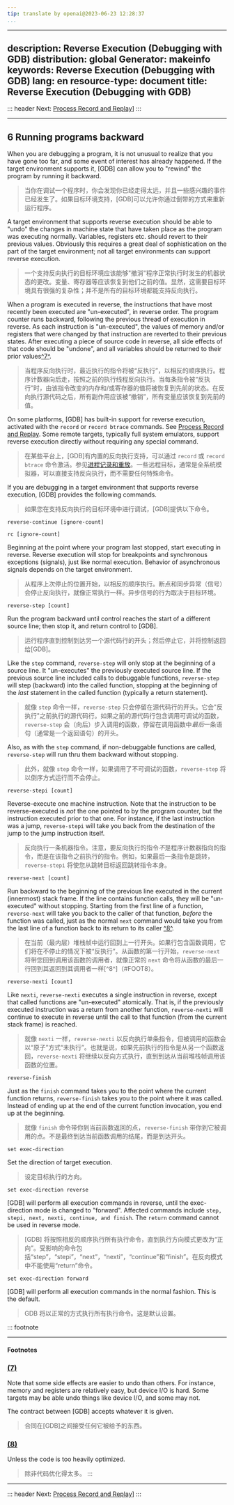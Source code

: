 ```yaml
---
tip: translate by openai@2023-06-23 12:28:37
...
```

---
description: Reverse Execution (Debugging with GDB)
distribution: global
Generator: makeinfo
keywords: Reverse Execution (Debugging with GDB)
lang: en
resource-type: document
title: Reverse Execution (Debugging with GDB)
---------------------------------------------

::: header
Next: [Process Record and Replay](Process-Record-and-Replay.html#Process-Record-and-Replay)]
:::

---

## 6 Running programs backward

When you are debugging a program, it is not unusual to realize that you have gone too far, and some event of interest has already happened. If the target environment supports it, [GDB] can allow you to "rewind" the program by running it backward.

> 当你在调试一个程序时，你会发现你已经走得太远，并且一些感兴趣的事件已经发生了。如果目标环境支持，[GDB]可以允许你通过倒带的方式来重新运行程序。

A target environment that supports reverse execution should be able to "undo" the changes in machine state that have taken place as the program was executing normally. Variables, registers etc. should revert to their previous values. Obviously this requires a great deal of sophistication on the part of the target environment; not all target environments can support reverse execution.

> 一个支持反向执行的目标环境应该能够"撤消"程序正常执行时发生的机器状态的更改。变量、寄存器等应该恢复到他们之前的值。显然，这需要目标环境具有很强的复杂性；并不是所有的目标环境都能支持反向执行。

When a program is executed in reverse, the instructions that have most recently been executed are "un-executed", in reverse order. The program counter runs backward, following the previous thread of execution in reverse. As each instruction is "un-executed", the values of memory and/or registers that were changed by that instruction are reverted to their previous states. After executing a piece of source code in reverse, all side effects of that code should be "undone", and all variables should be returned to their prior values[^7^](#FOOT7).

> 当程序反向执行时，最近执行的指令将被“反执行”，以相反的顺序执行。程序计数器向后走，按照之前的执行线程反向执行。当每条指令被“反执行”时，由该指令改变的内存和/或寄存器的值将被恢复到先前的状态。在反向执行源代码之后，所有副作用应该被“撤销”，所有变量应该恢复到先前的值。

On some platforms, [GDB] has built-in support for reverse execution, activated with the `record` or `record btrace` commands. See [Process Record and Replay](Process-Record-and-Replay.html#Process-Record-and-Replay). Some remote targets, typically full system emulators, support reverse execution directly without requiring any special command.

> 在某些平台上，[GDB]有内置的反向执行支持，可以通过 `record` 或 `record btrace` 命令激活。参见[进程记录和重放](Process-Record-and-Replay.html#Process-Record-and-Replay)。一些远程目标，通常是全系统模拟器，可以直接支持反向执行，而不需要任何特殊命令。

If you are debugging in a target environment that supports reverse execution, [GDB] provides the following commands.

> 如果您在支持反向执行的目标环境中进行调试，[GDB]提供以下命令。

`reverse-continue [ignore-count]`

`rc [ignore-count]`

Beginning at the point where your program last stopped, start executing in reverse. Reverse execution will stop for breakpoints and synchronous exceptions (signals), just like normal execution. Behavior of asynchronous signals depends on the target environment.

> 从程序上次停止的位置开始，以相反的顺序执行。断点和同步异常（信号）会停止反向执行，就像正常执行一样。异步信号的行为取决于目标环境。

`reverse-step [count]`

Run the program backward until control reaches the start of a different source line; then stop it, and return control to [GDB].

> 运行程序直到控制到达另一个源代码行的开头；然后停止它，并将控制返回给[GDB]。

Like the `step` command, `reverse-step` will only stop at the beginning of a source line. It "un-executes" the previously executed source line. If the previous source line included calls to debuggable functions, `reverse-step` will step (backward) into the called function, stopping at the beginning of the *last* statement in the called function (typically a return statement).

> 就像 `step` 命令一样，`reverse-step` 只会停留在源代码行的开头。它会"反执行"之前执行的源代码行。如果之前的源代码行包含调用可调试的函数，`reverse-step` 会（向后）步入调用的函数，停留在调用函数中*最后*一条语句（通常是一个返回语句）的开头。

Also, as with the `step` command, if non-debuggable functions are called, `reverse-step` will run thru them backward without stopping.

> 此外，就像 `step` 命令一样，如果调用了不可调试的函数，`reverse-step` 将以倒序方式运行而不会停止。

`reverse-stepi [count]`

Reverse-execute one machine instruction. Note that the instruction to be reverse-executed is *not* the one pointed to by the program counter, but the instruction executed prior to that one. For instance, if the last instruction was a jump, `reverse-stepi` will take you back from the destination of the jump to the jump instruction itself.

> 反向执行一条机器指令。注意，要反向执行的指令*不*是程序计数器指向的指令，而是在该指令之前执行的指令。例如，如果最后一条指令是跳转，`reverse-stepi` 将使您从跳转目标返回跳转指令本身。

`reverse-next [count]`

Run backward to the beginning of the previous line executed in the current (innermost) stack frame. If the line contains function calls, they will be "un-executed" without stopping. Starting from the first line of a function, `reverse-next` will take you back to the caller of that function, *before* the function was called, just as the normal `next` command would take you from the last line of a function back to its return to its caller [^8^](#FOOT8).

> 在当前（最内层）堆栈帧中运行回到上一行开头。如果行包含函数调用，它们将在不停止的情况下被“反执行”。从函数的第一行开始，`reverse-next` 将带您回到调用该函数的调用者，就像正常的 `next` 命令将从函数的最后一行回到其返回到其调用者一样[^8^]（#FOOT8）。

`reverse-nexti [count]`

Like `nexti`, `reverse-nexti` executes a single instruction in reverse, except that called functions are "un-executed" atomically. That is, if the previously executed instruction was a return from another function, `reverse-nexti` will continue to execute in reverse until the call to that function (from the current stack frame) is reached.

> 就像 `nexti` 一样，`reverse-nexti` 以反向执行单条指令，但被调用的函数会以“原子”方式“未执行”。也就是说，如果先前执行的指令是从另一个函数返回，`reverse-nexti` 将继续以反向方式执行，直到到达从当前堆栈帧调用该函数的位置。

`reverse-finish`

Just as the `finish` command takes you to the point where the current function returns, `reverse-finish` takes you to the point where it was called. Instead of ending up at the end of the current function invocation, you end up at the beginning.

> 就像 `finish` 命令带你到当前函数返回的点，`reverse-finish` 带你到它被调用的点。不是最终到达当前函数调用的结尾，而是到达开头。

`set exec-direction`

Set the direction of target execution.

> 设定目标执行的方向。

`set exec-direction reverse`

[GDB] will perform all execution commands in reverse, until the exec-direction mode is changed to "forward". Affected commands include `step, stepi, next, nexti, continue, and finish`. The `return` command cannot be used in reverse mode.

> [GDB] 将按照相反的顺序执行所有执行命令，直到执行方向模式更改为“正向”。受影响的命令包括“step”，“stepi”，“next”，“nexti”，“continue”和“finish”。在反向模式中不能使用“return”命令。

`set exec-direction forward`

[GDB] will perform all execution commands in the normal fashion. This is the default.

> GDB 将以正常的方式执行所有执行命令。这是默认设置。

::: footnote

---

#### Footnotes

### [(7)](#DOCF7)

Note that some side effects are easier to undo than others. For instance, memory and registers are relatively easy, but device I/O is hard. Some targets may be able undo things like device I/O, and some may not.

The contract between [GDB] accepts whatever it is given.

> 合同在[GDB]之间接受任何它被给予的东西。

### [(8)](#DOCF8)

Unless the code is too heavily optimized.

> 除非代码优化得太多。
> :::

---

::: header
Next: [Process Record and Replay](Process-Record-and-Replay.html#Process-Record-and-Replay)]
:::
